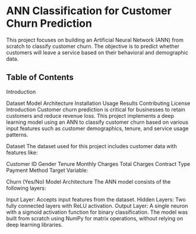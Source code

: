 # ANN Classification for Customer Churn Prediction

This project focuses on building an Artificial Neural Network (ANN) from scratch to classify customer churn. The objective is to predict whether customers will leave a service based on their behavioral and demographic data.

## Table of Contents
Introduction

Dataset
Model Architecture
Installation
Usage
Results
Contributing
License
Introduction
Customer churn prediction is critical for businesses to retain customers and reduce revenue loss. This project implements a deep learning model using an ANN to classify customer churn based on various input features such as customer demographics, tenure, and service usage patterns.

Dataset
The dataset used for this project includes customer data with features like:

Customer ID
Gender
Tenure
Monthly Charges
Total Charges
Contract Type
Payment Method
Target Variable:

Churn (Yes/No)
Model Architecture
The ANN model consists of the following layers:

Input Layer: Accepts input features from the dataset.
Hidden Layers: Two fully connected layers with ReLU activation.
Output Layer: A single neuron with a sigmoid activation function for binary classification.
The model was built from scratch using NumPy for matrix operations, without relying on deep learning libraries.

